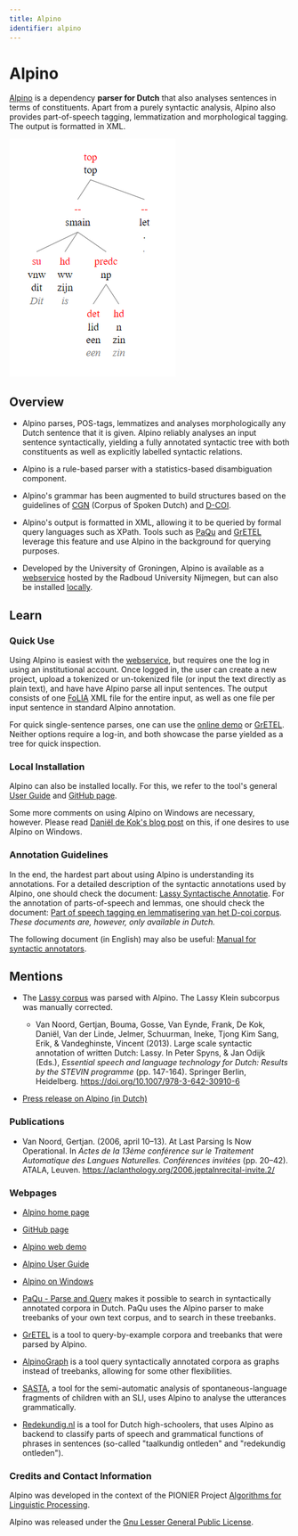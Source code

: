 ```yaml
---
title: Alpino
identifier: alpino
---
```


# Alpino

[Alpino](https://urd2.let.rug.nl/~vannoord/alp/Alpino/) is a dependency **parser for Dutch** that also analyses sentences in terms of constituents. Apart from a purely syntactic analysis, Alpino also provides part-of-speech tagging, lemmatization and morphological tagging. The output is formatted in XML.


![Example of an Alpino parse](https://github.com/CLARIAH/ineo-content/blob/master/media/alpino/example_parse.png)



## Overview

* Alpino parses, POS-tags, lemmatizes and analyses morphologically any Dutch sentence that it is given. Alpino reliably analyses an input sentence syntactically, yielding a fully annotated syntactic tree with both constituents as well as explicitly labelled syntactic relations.

* Alpino is a rule-based parser with a statistics-based disambiguation component.

* Alpino's grammar has been augmented to build structures based on the guidelines
of [CGN](https://www.ineo.tools/resources/corpus-gesproken-nederlands) (Corpus of Spoken Dutch) and [D-COI](https://www.let.rug.nl/~vannoord/DCOI/).

* Alpino's output is formatted in XML, allowing it to be queried by formal query languages such as XPath. Tools such as [PaQu](https://www.ineo.tools/resources/paqu) and [GrETEL](https://www.ineo.tools/resources/gretel) leverage this feature and use Alpino in the background for querying purposes.

* Developed by the University of Groningen, Alpino is available as a [webservice](https://webservices.cls.ru.nl/alpino/) hosted by the Radboud University Nijmegen, but can also be installed [locally](https://github.com/rug-compling/alpino).







## Learn

### Quick Use
Using Alpino is easiest with the [webservice](https://webservices.cls.ru.nl/alpino/), but requires one the log in using an institutional account. Once logged in, the user can create a new project, upload a tokenized or un-tokenized file (or input the text directly as plain text), and have have Alpino parse all input sentences. The output consists of one [FoLIA](https://www.ineo.tools/resources/folia) XML file for the entire input, as well as one file per input sentence in standard Alpino annotation.

For quick single-sentence parses, one can use the [online demo](https://urd2.let.rug.nl/~vannoord/bin/alpino) or [GrETEL](https://www.ineo.tools/resources/gretel). Neither options require a log-in, and both showcase the parse yielded as a tree for quick inspection.

### Local Installation

Alpino can also be installed locally. For this, we refer to the tool's general [User Guide](https://urd2.let.rug.nl/~vannoord/alp/Alpino/AlpinoUserGuide.html) and [GitHub page](https://github.com/rug-compling/alpino).

Some more comments on using Alpino on Windows are necessary, however. Please read [Daniël de Kok's blog post](https://danieldk.eu/running-the-alpino-parser-on-windows-10/) on this, if one desires to use Alpino on Windows.

### Annotation Guidelines

In the end, the hardest part about using Alpino is understanding its annotations. For a detailed description of the syntactic annotations used by Alpino, one should check the document: [Lassy Syntactische Annotatie](https://www.let.rug.nl/vannoord/Lassy/sa-man_lassy.pdf). For the annotation of parts-of-speech and lemmas, one should check the document: [Part of speech tagging en lemmatisering van het D-coi corpus](https://www.let.rug.nl/vannoord/Lassy/POS_manual.pdf). *These documents are, however, only available in Dutch.*

The following document (in English) may also be useful: [Manual for syntactic annotators](https://www.let.rug.nl/~vannoord/DCOI/AnnotationGuide.html).




## Mentions

* The [Lassy corpus](https://www.let.rug.nl/~vannoord/Lassy/) was parsed with Alpino. The Lassy Klein subcorpus was manually corrected.
  * Van Noord, Gertjan, Bouma, Gosse, Van Eynde, Frank, De Kok, Daniël, Van der Linde, Jelmer, Schuurman, Ineke, Tjong Kim Sang, Erik, & Vandeghinste, Vincent (2013). Large scale syntactic annotation of written Dutch: Lassy. In Peter Spyns, & Jan Odijk (Eds.), *Essential speech and language technology for Dutch: Results by the STEVIN programme* (pp. 147-164). Springer Berlin, Heidelberg. https://doi.org/10.1007/978-3-642-30910-6

* [Press release on Alpino (in Dutch)](https://www.rug.nl/news/2011/01/alpino_011)

### Publications

* Van Noord, Gertjan. (2006, april 10–13). At Last Parsing Is Now Operational. In *Actes de la 13ème conférence sur le Traitement Automatique des Langues Naturelles. Conférences invitées* (pp. 20–42). ATALA, Leuven. https://aclanthology.org/2006.jeptalnrecital-invite.2/

### Webpages

* [Alpino home page](https://urd2.let.rug.nl/~vannoord/alp/Alpino/)
* [GitHub page](https://github.com/rug-compling/alpino)
* [Alpino web demo](https://urd2.let.rug.nl/~vannoord/bin/alpino)
* [Alpino User Guide](https://urd2.let.rug.nl/~vannoord/alp/Alpino/AlpinoUserGuide.html)
* [Alpino on Windows](https://danieldk.eu/running-the-alpino-parser-on-windows-10/)

* [PaQu - Parse and Query](https://www.ineo.tools/resources/paqu) makes it possible to search in syntactically annotated corpora in Dutch. PaQu uses the Alpino parser to make treebanks of your own text corpus, and to search in these treebanks.

* [GrETEL](https://www.ineo.tools/resources/gretel) is a tool to query-by-example corpora and treebanks that were parsed by Alpino.

* [AlpinoGraph](https://www.ineo.tools/resources/alpinograph) is a tool query syntactically annotated corpora as graphs instead of treebanks, allowing for some other flexibilities.

* [SASTA](https://www.ineo.tools/resources/sasta), a tool for the semi-automatic analysis of spontaneous-language fragments of children with an SLI, uses Alpino to analyse the utterances grammatically.

* [Redekundig.nl](https://redekundig.nl/index.cgi?zin=Het+gaat+regenen+vandaag&mode=redekundig) is a tool for Dutch high-schoolers, that uses Alpino as backend to classify parts of speech and grammatical functions of phrases in sentences (so-called "taalkundig ontleden" and "redekundig ontleden").

### Credits and Contact Information

Alpino was developed in the context of the PIONIER Project [Algorithms for Linguistic Processing](http://www.let.rug.nl/~vannoord/alp/).

Alpino was released under the [Gnu Lesser General Public License](https://www.gnu.org/licenses/lgpl-3.0.en.html).



